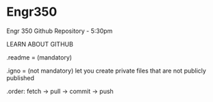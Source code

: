 # Engr350
Engr 350 Github Repository - 5:30pm

LEARN ABOUT GITHUB

.readme = (mandatory)

.igno = (not mandatory) let you create private files that are not publicly published

.order: fetch -> pull -> commit -> push
